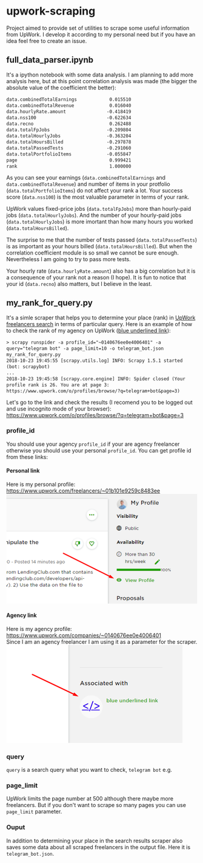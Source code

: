 # upwork-scraping
Project aimed to provide set of utilities to scrape some useful information from UpWork. I develop it according to my personal need but if you have an idea feel free to create an issue.

## full_data_parser.ipynb
It's a ipython notebook with some data analysis. I am planning to add more analysis here, but at this point correlation analysis was made (the bigger the absolute value of the coefficient the better):

```
data.combinedTotalEarnings            0.015510
data.combinedTotalRevenue             0.016040
data.hourlyRate.amount               -0.418419
data.nss100                          -0.622634
data.recno                            0.262488
data.totalFpJobs                     -0.209804
data.totalHourlyJobs                 -0.363204
data.totalHoursBilled                -0.297878
data.totalPassedTests                -0.291060
data.totalPortfolioItems             -0.055847
page                                  0.999421
rank                                  1.000000
```
As you can see your earnings (`data.combinedTotalEarnings` and `data.combinedTotalRevenue`) and number of items in your protfolio (`data.totalPortfolioItems`) do not affect your rank a lot. Your success score (`data.nss100`) is the most valuable parameter in terms of your rank.

UpWork values fixed-price jobs (`data.totalFpJobs`)  more than hourly-paid jobs (`data.totalHourlyJobs`). And the number of your hourly-paid jobs (`data.totalHourlyJobs`) is more imortant than how many hours you worked (`data.totalHoursBilled`).

The surprise to me that the number of tests passed (`data.totalPassedTests`) is as important as your hours billed (`data.totalHoursBilled`). But when the correlation coefficient module is so small we cannot be sure enough. Nevertheless I am going to try to pass more tests.

Your hourly rate (`data.hourlyRate.amount`) also has a big correlation but it is a consequence of your rank not a reason (I hope). It is fun to notice that your id (`data.recno`) also matters, but I believe in the least. 

## my_rank_for_query.py
It's a simle scraper that helps you to determine your place (rank) in [UpWork freelancers search](https://www.upwork.com/o/profiles/browse/) in terms of particular query. Here is an example of how to check the rank of my agency on UpWork ([blue underlined link](https://www.upwork.com/companies/~0140676ee0e4006401)):

```
> scrapy runspider -a profile_id="~0140676ee0e4006401" -a query="telegram bot" -a page_limit=10 -o telegram_bot.json my_rank_for_query.py
2018-10-23 19:45:55 [scrapy.utils.log] INFO: Scrapy 1.5.1 started (bot: scrapybot)
...
2018-10-23 19:45:58 [scrapy.core.engine] INFO: Spider closed (Your profile rank is 26. You are at page 3: https://www.upwork.com/o/profiles/browse/?q=telegram+bot&page=3)
```

Let's go to the link and check the results (I recomend you to be logged out and use incognito mode of your browser): https://www.upwork.com/o/profiles/browse/?q=telegram+bot&page=3


### profile_id
You should use your agency `profile_id` if your are agency freelancer otherwise you should use your personal `profile_id`. You can get profile id from these links:

#### Personal link
Here is my personal profile: https://www.upwork.com/freelancers/~01b101e9259c8483ee  
![Personal link](/images/personal_link.png)

#### Agency link
Here is my agency profile: https://www.upwork.com/companies/~0140676ee0e4006401  
Since I am an agency freelancer I am using it as a parameter for the scraper.  
![Agency link](/images/agency_link.png)

### query
`query` is a search query what you want to check, `telegram bot` e.g.

### page_limit
UpWork limits the page number at 500 although there maybe more freelancers. But if you don't want to scrape so many pages you can use `page_limit` parameter.

### Ouput
In addition to determining your place in the search results scraper also saves some data about all scraped freelancers in the output file. Here it is `telegram_bot.json`.
